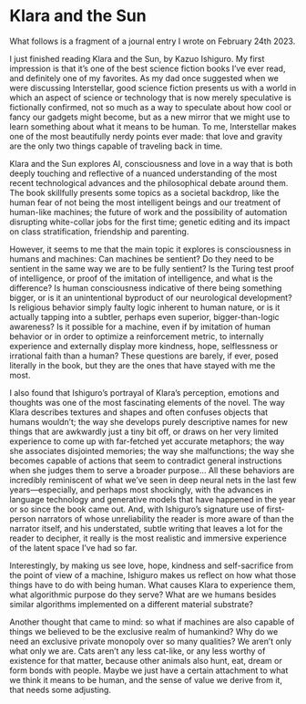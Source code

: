 # Klara and the Sun

What follows is a fragment of a journal entry I wrote on February 24th 2023.

I just finished reading Klara and the Sun, by Kazuo Ishiguro. My first impression is that it’s one of the best science fiction books I’ve ever read, and definitely one of my favorites. As my dad once suggested when we were discussing Interstellar, good science fiction presents us with a world in which an aspect of science or technology that is now merely speculative is fictionally confirmed, not so much as a way to speculate about how cool or fancy our gadgets might become, but as a new mirror that we might use to learn something about what it means to be human. To me, Interstellar makes one of the most beautifully nerdy points ever made: that love and gravity are the only two things capable of traveling back in time.

Klara and the Sun explores AI, consciousness and love in a way that is both deeply touching and reflective of a nuanced understanding of the most recent technological advances and the philosophical debate around them. The book skillfully presents some topics as a societal backdrop, like the human fear of not being the most intelligent beings and our treatment of human-like machines; the future of work and the possibility of automation disrupting white-collar jobs for the first time; genetic editing and its impact on class stratification, friendship and parenting. 

However, it seems to me that the main topic it explores is consciousness in humans and machines: Can machines be sentient? Do they need to be sentient in the same way we are to be fully sentient? Is the Turing test proof of intelligence, or proof of the imitation of intelligence, and what is the difference? Is human consciousness indicative of there being something bigger, or is it an unintentional byproduct of our neurological development? Is religious behavior simply faulty logic inherent to human nature, or is it actually tapping into a subtler, perhaps even superior, bigger-than-logic awareness? Is it possible for a machine, even if by imitation of human behavior or in order to optimize a reinforcement metric, to internally experience and externally display more kindness, hope, selflessness or irrational faith than a human? These questions are barely, if ever, posed literally in the book, but they are the ones that have stayed with me the most.

I also found that Ishiguro’s portrayal of Klara’s perception, emotions and thoughts was one of the most fascinating elements of the novel. The way Klara describes textures and shapes and often confuses objects that humans wouldn’t; the way she develops purely descriptive names for new things that are awkwardly just a tiny bit off, or draws on her very limited experience to come up with far-fetched yet accurate metaphors; the way she associates disjointed memories; the way she malfunctions; the way she becomes capable of actions that seem to contradict general instructions when she judges them to serve a broader purpose… All these behaviors are incredibly reminiscent of what we’ve seen in deep neural nets in the last few years—especially, and perhaps most shockingly, with the advances in language technology and generative models that have happened in the year or so since the book came out. And, with Ishiguro’s signature use of first-person narrators of whose unreliability the reader is more aware of than the narrator itself, and his understated, subtle writing that leaves a lot for the reader to decipher, it really is the most realistic and immersive experience of the latent space I’ve had so far.

Interestingly, by making us see love, hope, kindness and self-sacrifice from the point of view of a machine, Ishiguro makes us reflect on how what those things have to do with being human. What causes Klara to experience them, what algorithmic purpose do they serve? What are we humans besides similar algorithms implemented on a different material substrate? 

Another thought that came to mind: so what if machines are also capable of things we believed to be the exclusive realm of humankind? Why do we need an exclusive private monopoly over so many qualities? We aren’t only what only we are. Cats aren’t any less cat-like, or any less worthy of existence for that matter, because other animals also hunt, eat, dream or form bonds with people. Maybe we just have a certain attachment to what we think it means to be human, and the sense of value we derive from it, that needs some adjusting.